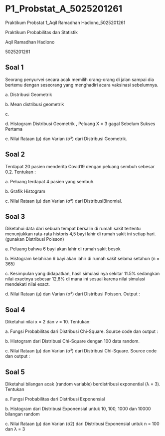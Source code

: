 # P1_Probstat_A_5025201261
Praktikum Probstat 1_Aqil Ramadhan Hadiono_5025201261 

Praktikum Probabilitas dan Statistik

Aqil Ramadhan Hadiono

5025201261

## Soal 1
Seorang penyurvei secara acak memilih orang-orang di jalan sampai dia bertemu dengan seseorang yang menghadiri acara vaksinasi sebelumnya.

a. Distribusi Geometrik

b. Mean distribusi geometrik

c.

d. Histogram Distribusi Geometrik , Peluang X = 3 gagal Sebelum Sukses Pertama

e. Nilai Rataan (μ) dan Varian (σ²) dari Distribusi Geometrik.

## Soal 2
Terdapat 20 pasien menderita Covid19 dengan peluang sembuh sebesar 0.2. Tentukan :

a. Peluang terdapat 4 pasien yang sembuh.

b. Grafik Histogram 

c. Nilai Rataan (μ) dan Varian (σ²) dari DistribusiBinomial.

## Soal 3
Diketahui data dari sebuah tempat bersalin di rumah sakit tertentu menunjukkan rata-rata historis
4,5 bayi lahir di rumah sakit ini setiap hari. (gunakan Distribusi Poisson)

a. Peluang bahwa 6 bayi akan lahir di rumah sakit besok

b. Histogram kelahiran 6 bayi akan lahir di rumah sakit selama setahun (n = 365) 

c. Kesimpulan yang didapatkan, hasil simulasi nya sekitar 11.5% sedangkan nilai exactnya sebesar 12,8% di mana ini sesuai karena nilai simulasi mendekati nilai exact.

d. Nilai Rataan (μ) dan Varian (σ²) dari Distribusi Poisson. Output :

## Soal 4
Diketahui nilai x = 2 dan v = 10. Tentukan:

a. Fungsi Probabilitas dari Distribusi Chi-Square. Source code dan output :

b. Histogram dari Distribusi Chi-Square dengan 100 data random. 

c. Nilai Rataan (μ) dan Varian (σ²) dari Distribusi Chi-Square. Source code dan output :

## Soal 5
Diketahui bilangan acak (random variable) berdistribusi exponential (λ = 3). Tentukan

a. Fungsi Probabilitas dari Distribusi Exponensial

b. Histogram dari Distribusi Exponensial untuk 10, 100, 1000 dan 10000 bilangan random

c. Nilai Rataan (μ) dan Varian (σ2) dari Distribusi Exponensial untuk n = 100 dan λ = 3
